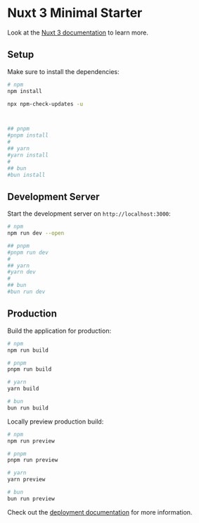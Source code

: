 # Nuxt 3 Minimal Starter

Look at the [Nuxt 3 documentation](https://nuxt.com/docs/getting-started/introduction) to learn more.

## Setup

Make sure to install the dependencies:

```bash
# npm
npm install

npx npm-check-updates -u



## pnpm
#pnpm install
#
## yarn
#yarn install
#
## bun
#bun install
```

## Development Server

Start the development server on `http://localhost:3000`:

```bash
# npm
npm run dev --open

## pnpm
#pnpm run dev
#
## yarn
#yarn dev
#
## bun
#bun run dev
```

## Production

Build the application for production:

```bash
# npm
npm run build

# pnpm
pnpm run build

# yarn
yarn build

# bun
bun run build
```

Locally preview production build:

```bash
# npm
npm run preview

# pnpm
pnpm run preview

# yarn
yarn preview

# bun
bun run preview
```

Check out the [deployment documentation](https://nuxt.com/docs/getting-started/deployment) for more information.
